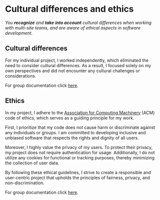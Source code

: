 # Cultural differences and ethics
*You **recognize** and **take into account** cultural differences when working with multi-site teams, and are aware of ethical aspects in software development.*

## Cultural differences

For my individual project, I worked independently, which eliminated the need to consider cultural differences. As a result, I focused solely on my own perspectives and did not encounter any cultural challenges or considerations.

For group documentation click [here](https://github.com/Null-Not-Found/DashBuddy-Documentation/blob/main/Learning%20Outcomes/Cultural%20differences%20and%20ethics.md).

## Ethics

In my project, I adhere to the [Association for Computing Machinery](https://www.acm.org/code-of-ethics) (ACM) code of ethics, which serves as a guiding principle for my work.

First, I prioritize that my code does not cause harm or discriminate against any individuals or groups. I am committed to developing inclusive and unbiased software that respects the rights and dignity of all users.

Moreover, I highly value the privacy of my users. To protect their privacy, my project does not require authentication for usage. Additionally, I do not utilize any cookies for functional or tracking purposes, thereby minimizing the collection of user data.

By following these ethical guidelines, I strive to create a responsible and user-centric project that upholds the principles of fairness, privacy, and non-discrimination.

For group documentation click [here](https://github.com/Null-Not-Found/DashBuddy-Documentation/blob/main/Learning%20Outcomes/Cultural%20differences%20and%20ethics.md).
